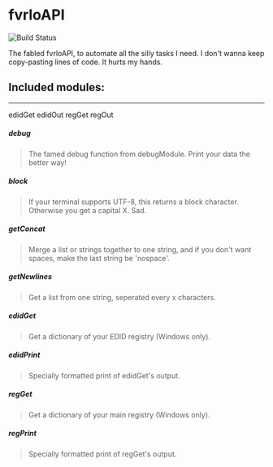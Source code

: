 # fvrloAPI
![Build Status](https://img.shields.io/badge/build-Hark,%20Triton,%20hark!-critical)

The fabled fvrloAPI, to automate all the silly tasks I need. I don't wanna keep copy-pasting lines of code. It hurts my hands.

## Included modules:
---

edidGet
edidOut
regGet
regOut

##### debug
> The famed debug function from debugModule. Print your data the better way!

##### block
> If your terminal supports UTF-8, this returns a block character. Otherwise you get a capital X. Sad.

##### getConcat
> Merge a list or strings together to one string, and if you don't want spaces, make the last string be 'nospace'.

##### getNewlines
> Get a list from one string, seperated every x characters.

##### edidGet
> Get a dictionary of your EDID registry (Windows only).

##### edidPrint
> Specially formatted print of edidGet's output.

##### regGet
> Get a dictionary of your main registry (Windows only).

##### regPrint
> Specially formatted print of regGet's output.